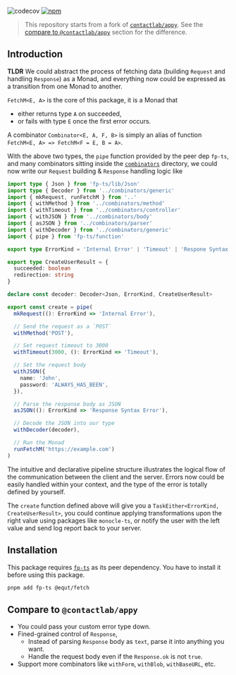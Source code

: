 ![codecov](https://badgen.net/codecov/c/github/equt/fetch)
[![npm](https://badgen.net/npm/v/@equt/fetch)](https://www.npmjs.com/package/@equt/fetch)

> This repository starts from a fork of
> [`contactlab/appy`](https://github.com/contactlab/appy). See the
> [compare to `@contactlab/appy`](#compare-to-contactlabappy) section for the
> difference.

## Introduction

**TLDR** We could abstract the process of fetching data (building `Request` and
handling `Response`) as a Monad, and everything now could be expressed as a
transition from one Monad to another.

`FetchM<E, A>` is the core of this package, it is a Monad that

- either returns type `A` on succeeded,
- or fails with type `E` once the first error occurs.

A combinator `Combinator<E, A, F, B>` is simply an alias of function
`FetchM<E, A> => FetchM<F = E, B = A>`.

With the above two types, the `pipe` function provided by the peer dep `fp-ts`,
and many combinators sitting inside the [`combinators`](/src/combinators)
directory, we could now write our `Request` building & `Response` handling logic
like

```typescript
import type { Json } from 'fp-ts/lib/Json'
import type { Decoder } from '../combinators/generic'
import { mkRequest, runFetchM } from '..'
import { withMethod } from '../combinators/method'
import { withTimeout } from '../combinators/controller'
import { withJSON } from '../combinators/body'
import { asJSON } from '../combinators/parser'
import { withDecoder } from '../combinators/generic'
import { pipe } from 'fp-ts/function'

export type ErrorKind = 'Internal Error' | 'Timeout' | 'Respone Syntax Error'

export type CreateUserResult = {
  succeeded: boolean
  redirection: string
}

declare const decoder: Decoder<Json, ErrorKind, CreateUserResult>

export const create = pipe(
  mkRequest((): ErrorKind => 'Internal Error'),

  // Send the request as a `POST`
  withMethod('POST'),

  // Set request timeout to 3000
  withTimeout(3000, (): ErrorKind => 'Timeout'),

  // Set the request body
  withJSON({
    name: 'John',
    password: 'ALWAYS_HAS_BEEN',
  }),

  // Parse the response body as JSON
  asJSON((): ErrorKind => 'Response Syntax Error'),

  // Decode the JSON into our type
  withDecoder(decoder),

  // Run the Monad
  runFetchM('https://example.com')
)
```

The intuitive and declarative pipeline structure illustrates the logical flow of
the communication between the client and the server. Errors now could be easily
handled within your context, and the type of the error is totally defined by
yourself.

The `create` function defined above will give you a
`TaskEither<ErrorKind, CreateUserResult>`, you could continue applying
transformations upon the right value using packages like `monocle-ts`, or notify
the user with the left value and send log report back to your server.

## Installation

This package requires [`fp-ts`](https://github.com/gcanti/fp-ts) as its peer
dependency. You have to install it before using this package.

```sh
pnpm add fp-ts @equt/fetch
```

## Compare to `@contactlab/appy`

- You could pass your custom error type down.
- Fined-grained control of `Response`,
  - Instead of parsing `Response` body as `text`, parse it into anything you
    want.
  - Handle the request body even if the `Response.ok` is not `true`.
- Support more combinators like `withForm`, `withBlob`, `withBaseURL`, etc.
